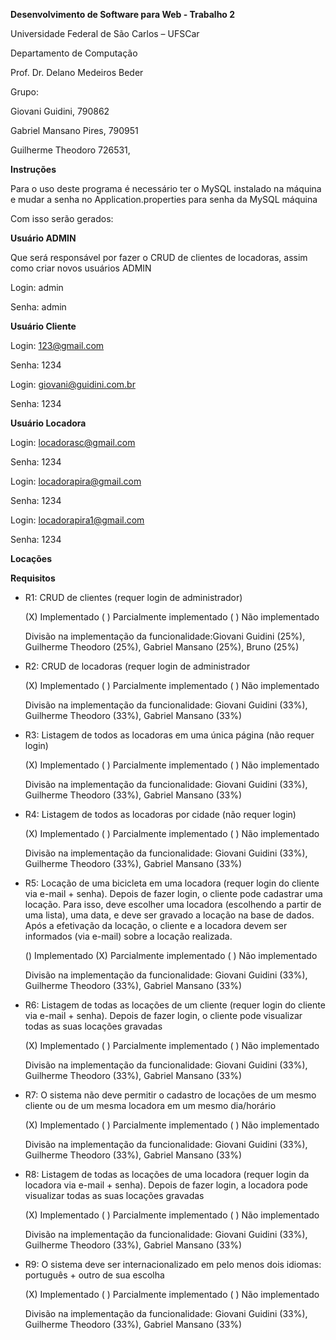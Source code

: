 **Desenvolvimento de Software para Web - Trabalho 2**

Universidade Federal de São Carlos – UFSCar

Departamento de Computação

Prof. Dr. Delano Medeiros Beder

Grupo:

Giovani Guidini, 790862

Gabriel Mansano Pires, 790951 

Guilherme Theodoro 726531, 

**Instruções**

Para o uso deste programa é necessário ter o MySQL instalado na máquina e mudar a senha no Application.properties para senha da MySQL máquina

Com isso serão gerados: 

**Usuário ADMIN**

Que será responsável por fazer o CRUD de clientes de locadoras, assim como criar novos usuários ADMIN

Login: admin 

Senha: admin 

**Usuário Cliente**

Login: 123@gmail.com

Senha: 1234

Login: giovani@guidini.com.br

Senha: 1234

**Usuário Locadora**

Login: locadorasc@gmail.com

Senha: 1234

Login: locadorapira@gmail.com

Senha: 1234

Login: locadorapira1@gmail.com

Senha: 1234

**Locações**

**Requisitos**
- R1: CRUD de clientes (requer login de administrador)
  
  (X) Implementado ( ) Parcialmente implementado ( ) Não implementado

  Divisão na implementação da funcionalidade:Giovani Guidini (25%), Guilherme Theodoro (25%), Gabriel Mansano (25%), Bruno (25%)

- R2: CRUD de locadoras (requer login de administrador

  (X) Implementado ( ) Parcialmente implementado ( ) Não implementado

  Divisão na implementação da funcionalidade: Giovani Guidini (33%), Guilherme Theodoro (33%), Gabriel Mansano (33%)

- R3: Listagem de todos as locadoras em uma única página (não requer login)
  
  (X) Implementado ( ) Parcialmente implementado ( ) Não implementado

  Divisão na implementação da funcionalidade: Giovani Guidini (33%), Guilherme Theodoro (33%), Gabriel Mansano (33%)

- R4: Listagem de todos as locadoras por cidade (não requer login)
  
  (X) Implementado ( ) Parcialmente implementado ( ) Não implementado

  Divisão na implementação da funcionalidade: Giovani Guidini (33%), Guilherme Theodoro (33%), Gabriel Mansano (33%)

- R5: Locação de uma bicicleta em uma locadora (requer login do cliente via e-mail + senha).
Depois de fazer login, o cliente pode cadastrar uma locação. Para isso, deve escolher uma
locadora (escolhendo a partir de uma lista), uma data, e deve ser gravado a locação na base de
dados. Após a efetivação da locação, o cliente e a locadora devem ser informados (via e-mail)
sobre a locação realizada.

  () Implementado (X) Parcialmente implementado ( ) Não implementado

  Divisão na implementação da funcionalidade: Giovani Guidini (33%), Guilherme Theodoro (33%), Gabriel Mansano (33%)

- R6: Listagem de todas as locações de um cliente (requer login do cliente via e-mail + senha).
Depois de fazer login, o cliente pode visualizar todas as suas locações gravadas

  (X) Implementado ( ) Parcialmente implementado ( ) Não implementado

  Divisão na implementação da funcionalidade: Giovani Guidini (33%), Guilherme Theodoro (33%), Gabriel Mansano (33%)

- R7: O sistema não deve permitir o cadastro de locações de um mesmo cliente ou de um mesma
locadora em um mesmo dia/horário

  (X) Implementado ( ) Parcialmente implementado ( ) Não implementado

  Divisão na implementação da funcionalidade: Giovani Guidini (33%), Guilherme Theodoro (33%), Gabriel Mansano (33%)

- R8: Listagem de todas as locações de uma locadora (requer login da locadora via e-mail + senha).
Depois de fazer login, a locadora pode visualizar todas as suas locações gravadas

  (X) Implementado ( ) Parcialmente implementado ( ) Não implementado

  Divisão na implementação da funcionalidade: Giovani Guidini (33%), Guilherme Theodoro (33%), Gabriel Mansano (33%)

- R9: O sistema deve ser internacionalizado em pelo menos dois idiomas: português + outro de
sua escolha

  (X) Implementado ( ) Parcialmente implementado ( ) Não implementado

  Divisão na implementação da funcionalidade: Giovani Guidini (33%), Guilherme Theodoro (33%), Gabriel Mansano (33%)
